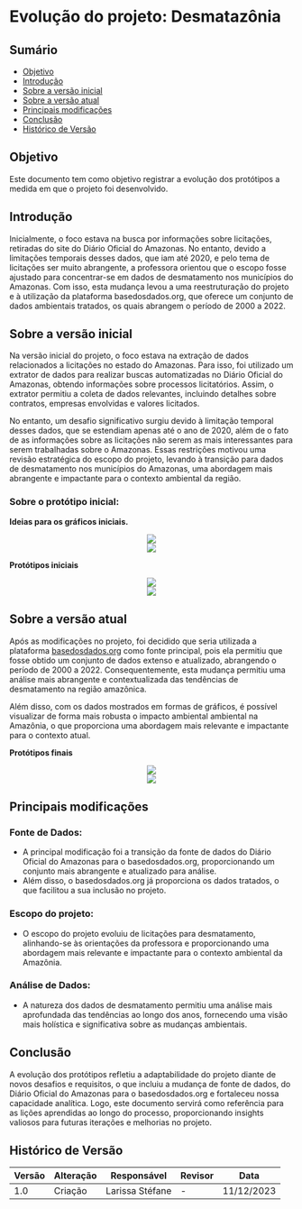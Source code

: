 # Evolução  do projeto: Desmatazônia

## Sumário

* [Objetivo](#Objetivo)
* [Introdução](#Introdução)
* [Sobre a versão inicial](#Sobre_a_versão_inicial)
* [Sobre a versão atual](#Sobre_a_versão_atual)
* [Principais modificações](#Principais_modificações)
* [Conclusão](#Conclusão)
* [Histórico de Versão](#Histórico_de_Versão)

## Objetivo

  Este documento tem como objetivo registrar a evolução dos protótipos a medida em que o projeto foi desenvolvido.

## Introdução

  Inicialmente, o foco estava na busca por informações sobre licitações, retiradas do site do Diário Oficial do Amazonas. No entanto, devido a limitações temporais desses dados, que iam até 2020, e pelo tema de licitações ser muito abrangente, a professora orientou que o escopo fosse ajustado para concentrar-se em dados de desmatamento nos municípios do Amazonas. Com isso, esta mudança levou a uma reestruturação do projeto e à utilização da plataforma basedosdados.org, que oferece um conjunto de dados ambientais tratados, os quais abrangem o período de 2000 a 2022.


## Sobre a versão inicial

  Na versão inicial do projeto, o foco estava na extração de dados relacionados a licitações no estado do Amazonas. Para isso, foi utilizado um extrator de dados para realizar buscas automatizadas no Diário Oficial do Amazonas, obtendo informações sobre processos licitatórios. Assim, o extrator permitiu a coleta de dados relevantes, incluindo detalhes sobre contratos, empresas envolvidas e valores licitados. 

  No entanto, um desafio significativo surgiu devido à limitação temporal desses dados, que se estendiam apenas até o ano de 2020, além de o fato de as informações sobre as licitações não serem as mais interessantes para serem trabalhadas sobre o Amazonas. Essas restrições motivou uma revisão estratégica do escopo do projeto, levando à transição para dados de desmatamento nos municípios do Amazonas, uma abordagem mais abrangente e impactante para o contexto ambiental da região. 

  ### Sobre o protótipo inicial:

  **Ideias para os gráficos iniciais.**

<div align="center">
  <img src="graficoMDS1.png">
</div>

  <div align="center">
  <img src="mds_gráficos.png">
</div>


**Protótipos iniciais**




<div align="center">
  <img src="WhatsApp Image 2023-10-24 at 02.15.06.jpeg">
</div>

<div align="center">
  <img src="WhatsApp Image 2023-12-11 at 00.03.32.jpeg">
</div>

## Sobre a versão atual

Após as modificações no projeto, foi decidido que seria utilizada a plataforma [basedosdados.org](https://basedosdados.org/) como fonte principal, pois ela permitiu que fosse obtido um conjunto de dados extenso e atualizado, abrangendo o período de 2000 a 2022. Consequentemente, esta mudança permitiu uma análise mais abrangente e contextualizada das tendências de desmatamento na região amazônica.

Além disso, com os dados mostrados em formas de gráficos, é possível visualizar de forma mais robusta o impacto ambiental ambiental na Amazônia, o que proporciona uma abordagem mais relevante e impactante para o contexto atual.


**Protótipos finais**




<div align="center">
  <img src="WhatsApp Image 2023-12-09 at 21.06.01.jpeg">
</div>






<div align="center">
  <img src="novo_site.png">
</div>

## Principais modificações

### Fonte de Dados:
  - A principal modificação foi a transição da fonte de dados do Diário Oficial do Amazonas para o basedosdados.org, proporcionando um conjunto mais abrangente e atualizado para análise.
  - Além disso, o basedosdados.org já proporciona os dados tratados, o que facilitou a sua inclusão no projeto.

### Escopo do projeto:
  - O escopo do projeto evoluiu de licitações para desmatamento, alinhando-se às orientações da professora e proporcionando uma abordagem mais relevante e impactante para o contexto ambiental da Amazônia.

### Análise de Dados:
  - A natureza dos dados de desmatamento permitiu uma análise mais aprofundada das tendências ao longo dos anos, fornecendo uma visão mais holística e significativa sobre as mudanças ambientais.

## Conclusão

A evolução dos protótipos refletiu a adaptabilidade do projeto diante de novos desafios e requisitos, o que incluiu a mudança de fonte de dados, do Diário Oficial do Amazonas para o basedosdados.org e fortaleceu nossa capacidade analítica. Logo, este documento servirá como referência para as lições aprendidas ao longo do processo, proporcionando insights valiosos para futuras iterações e melhorias no projeto.

 ## Histórico de Versão
| Versão | Alteração | Responsável | Revisor | Data |
| - | - | - | - | - |
| 1.0 | Criação| Larissa Stéfane | - | 11/12/2023


